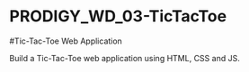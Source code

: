 # PRODIGY_WD_03-TicTacToe
#Tic-Tac-Toe Web Application


Build a Tic-Tac-Toe web application using HTML, CSS and JS. 
